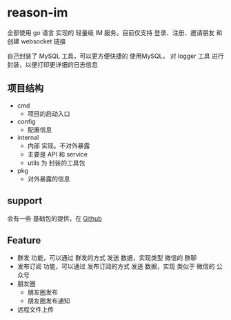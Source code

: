 # reason-im

全部使用 go 语言 实现的 轻量级 IM 服务。目前仅支持 登录、注册、邀请朋友 和 创建 websocket 链接

自己封装了 MySQL 工具，可以更方便快捷的 使用MySQL， 对 logger 工具 进行封装，以便打印更详细的日志信息

## 项目结构

- cmd
    - 项目的启动入口
- config
    - 配置信息
- internal
    - 内部 实现。不对外暴露
    - 主要是 API 和 service
    - utils 为 封装的工具包
- pkg
    - 对外暴露的信息

## support

会有一些 基础包的提供，在 [Github](https://github.com/yangbiny/reason-commons)

## Feature

- 群发 功能，可以通过 群发的方式 发送 数据，实现类型 微信的 群聊
- 发布订阅 功能，可以通过 发布订阅的方式 发送 数据，实现 类似于 微信的 公众号
- 朋友圈
    - 朋友圈发布
    - 朋友圈发布通知
- 远程文件上传
